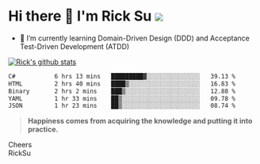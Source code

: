 # Hi there 👋 I'm Rick Su ![](https://komarev.com/ghpvc/?username=ricksu978)
<!--
**ricksu978/ricksu978** is a ✨ _special_ ✨ repository because its `README.md` (this file) appears on your GitHub profile.

Here are some ideas to get you started:

- 🔭 I’m currently working on ...
-->
- 🌱 I’m currently learning Domain-Driven Design (DDD) and Acceptance Test-Driven Development (ATDD)
<!--
- 👯 I’m looking to collaborate on ...
- 🤔 I’m looking for help with ...
- 💬 Ask me about ...
- 📫 How to reach me: ...
- 😄 Pronouns: ...
- ⚡ Fun fact: ...
-->
[![Rick's github stats](https://github-readme-stats.vercel.app/api?username=ricksu978&theme=dark)](https://github.com/ricksu978/ricksu978)

<!--START_SECTION:waka-->

```txt
C#           6 hrs 13 mins   █████████▓░░░░░░░░░░░░░░░   39.13 %
HTML         2 hrs 40 mins   ████▒░░░░░░░░░░░░░░░░░░░░   16.83 %
Binary       2 hrs 2 mins    ███▒░░░░░░░░░░░░░░░░░░░░░   12.88 %
YAML         1 hr 33 mins    ██▒░░░░░░░░░░░░░░░░░░░░░░   09.78 %
JSON         1 hr 23 mins    ██▒░░░░░░░░░░░░░░░░░░░░░░   08.74 %
```

<!--END_SECTION:waka-->

> **Happiness comes from acquiring the knowledge and putting it into practice.**

Cheers  
RickSu 
